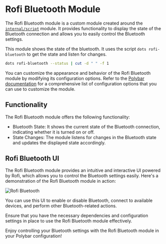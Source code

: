 # Rofi Bluetooth Module

The Rofi Bluetooth module is a custom module created around the [`internal/script`](https://github.com/polybar/polybar/wiki/Module:-script) module. It provides functionality to display the state of the Bluetooth connection and allows you to easily control the Bluetooth settings.

This module shows the state of the bluetooth. It uses the script `dots rofi-bluetooth` to get the state and listen for changes.

```sh
dots rofi-bluetooth --status | cut -d " " -f 1
```

You can customize the appearance and behavior of the Rofi Bluetooth module by modifying its configuration options. Refer to the [Polybar documentation](https://github.com/polybar/polybar/wiki/Module:-script) for a comprehensive list of configuration options that you can use to customize the module.

## Functionality

The Rofi Bluetooth module offers the following functionality:

- Bluetooth State: It shows the current state of the Bluetooth connection, indicating whether it is turned on or off.
- State Changes: The module listens for changes in the Bluetooth state and updates the displayed state accordingly.

## Rofi Bluetooth UI

The Rofi Bluetooth module provides an intuitive and interactive UI powered by Rofi, which allows you to control the Bluetooth settings easily. Here's a demonstration of the Rofi Bluetooth module in action:

![Rofi Bluetooth](https://raw.githubusercontent.com/wiki/ulises-jeremias/dotfiles/images/polybar/modules/rofi-bluetooth.gif)

You can use this UI to enable or disable Bluetooth, connect to available devices, and perform other Bluetooth-related actions.

Ensure that you have the necessary dependencies and configuration settings in place to use the Rofi Bluetooth module effectively.

Enjoy controlling your Bluetooth settings with the Rofi Bluetooth module in your Polybar configuration!
